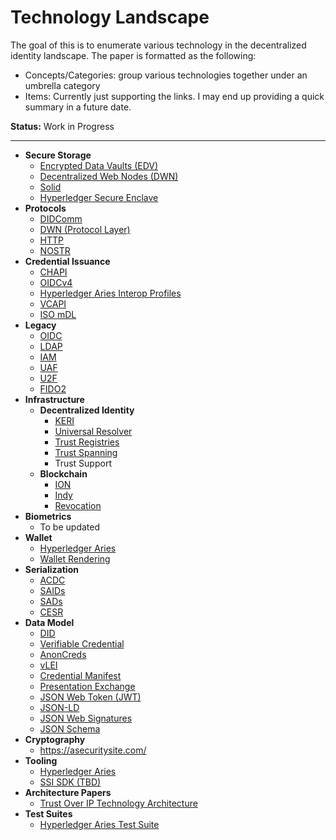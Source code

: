 # Technology Landscape

The goal of this is to enumerate various technology in the decentralized
identity landscape. The paper is formatted as the following:

- Concepts/Categories: group various technologies together under an umbrella category
- Items: Currently just supporting the links. I may end up providing a quick
  summary in a future date.

**Status:** Work in Progress

---

- **Secure Storage**
  - [Encrypted Data Vaults (EDV)](https://digitalbazaar.github.io/encrypted-data-vaults/)
  - [Decentralized Web Nodes (DWN)](https://identity.foundation/decentralized-web-node/spec/)
  - [Solid](https://solid.mit.edu/)
  - [Hyperledger Secure Enclave](https://github.com/hyperledger/aries-rfcs/blob/main/features/0042-lox/README.md)
- **Protocols**
  - [DIDComm](https://didcomm.org/)
  - [DWN (Protocol Layer)](https://identity.foundation/decentralized-web-node/spec/#protocols)
  - [HTTP](https://developer.mozilla.org/en-US/docs/Web/HTTP)
  - [NOSTR](https://nostr.ch/)
- **Credential Issuance**
  - [CHAPI](https://chapi.io/)
  - [OIDCv4](https://openid.net/wordpress-content/uploads/2019/12/OpenID_Connect_4_Identity_Assurance_overview_20191219.pdf)
  - [Hyperledger Aries Interop Profiles](https://github.com/hyperledger/aries-rfcs/blob/main/concepts/0302-aries-interop-profile/README.md)
  - [VCAPI](https://w3c-ccg.github.io/vc-api/)
  - [ISO mDL](https://www.iso.org/standard/69084.html)
- **Legacy**
  - [OIDC](https://www.google.com/search?q=oidc&rlz=1C5CHFA_enAE941AE941&oq=oidc&aqs=chrome.0.69i59j0i131i433i512j69i59j0i512l3j69i60l2.660j0j7&sourceid=chrome&ie=UTF-8)
  - [LDAP](https://www.techtarget.com/searchmobilecomputing/definition/LDAP)
  - [IAM](https://docs.aws.amazon.com/IAM/latest/UserGuide/introduction.html)
  - [UAF](https://www.hypr.com/security-encyclopedia/fido-uaf)
  - [U2F](https://www.yubico.com/authentication-standards/fido-u2f/)
  - [FIDO2](https://fidoalliance.org/fido2/)
- **Infrastructure**
  - **Decentralized Identity**
    - [KERI](https://keri.one/)
    - [Universal Resolver](https://dev.uniresolver.io/)
    - [Trust Registries](https://wiki.trustoverip.org/display/HOME/Trust+Registry+Task+Force)
    - [Trust Spanning](https://trustoverip.org/blog/2023/01/05/the-toip-trust-spanning-protocol/)
    - Trust Support
  - **Blockchain**
    - [ION](https://github.com/decentralized-identity/ion)
    - [Indy](https://www.hyperledger.org/use/hyperledger-indy)
    - [Revocation](https://hyperledger-indy.readthedocs.io/projects/hipe/en/latest/text/0011-cred-revocation/README.html)
- **Biometrics**
  - To be updated
- **Wallet**
  - [Hyperledger Aries]()
  - [Wallet Rendering](https://github.com/decentralized-identity/wallet-rendering)
- **Serialization**
  - [ACDC](https://www.ietf.org/archive/id/draft-ssmith-acdc-02.html)
  - [SAIDs]()
  - [SADs]()
  - [CESR]()
- **Data Model**
  - [DID](https://www.w3.org/TR/did-core/)
  - [Verifiable Credential](https://www.w3.org/TR/vc-data-model/)
  - [AnonCreds](https://hyperledger-indy.readthedocs.io/projects/sdk/en/latest/docs/design/002-anoncreds/README.html)
  - [vLEI](https://www.gleif.org/en/vlei/introducing-the-verifiable-lei-vlei)
  - [Credential Manifest](https://github.com/decentralized-identity/credential-manifest)
  - [Presentation Exchange](https://github.com/decentralized-identity/presentation-exchange)
  - [JSON Web Token (JWT)](https://jwt.io/)
  - [JSON-LD](https://json-ld.org/)
  - [JSON Web Signatures](https://www.rfc-editor.org/rfc/rfc7515)
  - [JSON Schema](https://json-schema.org/)
- **Cryptography**
  - https://asecuritysite.com/
- **Tooling**
  - [Hyperledger Aries](https://www.hyperledger.org/use/aries)
  - [SSI SDK (TBD)](https://github.com/TBD54566975/ssi-sdk)
- **Architecture Papers**
  - [Trust Over IP Technology Architecture](https://trustoverip.org/wp-content/uploads/ToIP-Technical-Architecture-Specification-V1.0-PR1-2022-11-14.pdf)
- **Test Suites**
  - [Hyperledger Aries Test Suite](https://github.com/hyperledger/aries-protocol-test-suite)
